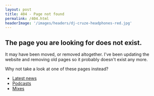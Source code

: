 ```yaml
---
layout: post
title: 404 - Page not found
permalink: /404.html
headerImage: '/images/headers/dj-cruze-headphones-red.jpg'
---
```


## The page you are looking for does not exist.

It may have been moved, or removed altogether. I've been updating the website and removing old pages so it probably doesn't exist any more.

Why not take a look at one of these pages instead?

- [Latest news](/news)
- [Podcasts](/podcasts)
- [Mixes](/mixes)
